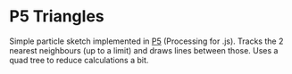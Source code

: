 # P5 Triangles

Simple particle sketch implemented in [P5](https://p5js.org) (Processing for .js).
Tracks the 2 nearest neighbours (up to a limit) and draws lines between those.
Uses a quad tree to reduce calculations a bit.